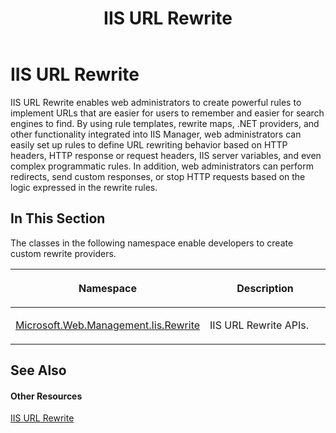 ﻿---
title: IIS URL Rewrite
TOCTitle: IIS URL Rewrite
ms:assetid: c544427a-c29d-4a54-a559-530384bbbb81
ms:mtpsurl: https://msdn.microsoft.com/en-us/library/Hh943097(v=VS.90)
ms:contentKeyID: 46305592
ms.date: 05/02/2012
mtps_version: v=VS.90
---

# IIS URL Rewrite

IIS URL Rewrite enables web administrators to create powerful rules to implement URLs that are easier for users to remember and easier for search engines to find. By using rule templates, rewrite maps, .NET providers, and other functionality integrated into IIS Manager, web administrators can easily set up rules to define URL rewriting behavior based on HTTP headers, HTTP response or request headers, IIS server variables, and even complex programmatic rules. In addition, web administrators can perform redirects, send custom responses, or stop HTTP requests based on the logic expressed in the rewrite rules.

## In This Section

The classes in the following namespace enable developers to create custom rewrite providers.

<table>
<colgroup>
<col style="width: 50%" />
<col style="width: 50%" />
</colgroup>
<thead>
<tr class="header">
<th><p>Namespace</p></th>
<th><p>Description</p></th>
</tr>
</thead>
<tbody>
<tr class="odd">
<td><p><a href="microsoft-web-management-iis-rewrite-namespace.md">Microsoft.Web.Management.Iis.Rewrite</a></p></td>
<td><p>IIS URL Rewrite APIs.</p></td>
</tr>
</tbody>
</table>


## See Also

#### Other Resources

[IIS URL Rewrite](http://go.microsoft.com/fwlink/?linkid=247908)

